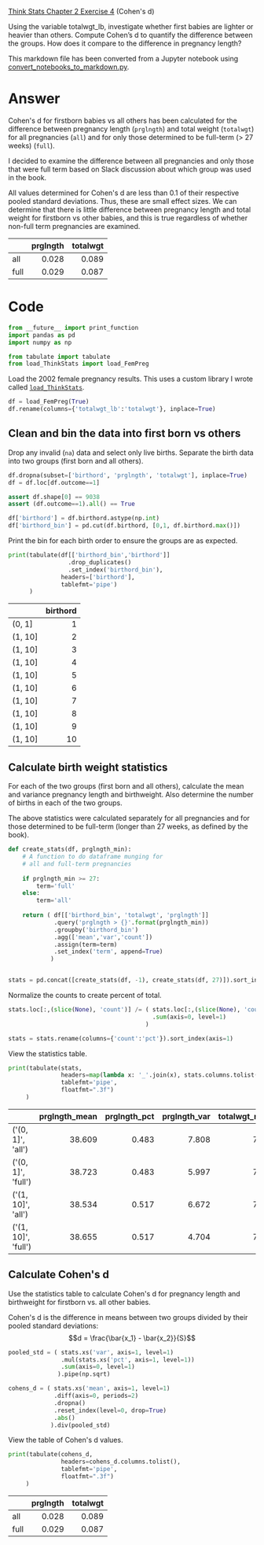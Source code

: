 
[Think Stats Chapter 2 Exercise 4](http://greenteapress.com/thinkstats2/html/thinkstats2003.html#toc24) (Cohen's d)

Using the variable totalwgt_lb, investigate whether first babies are lighter or heavier than others. Compute Cohen’s d to quantify the difference between the groups. How does it compare to the difference in pregnancy length?

This markdown file has been converted from a Jupyter notebook using [convert_notebooks_to_markdown.py](./convert_notebooks_to_markdown.py).

# Answer

Cohen's d for firstborn babies vs all others has been calculated for the difference between pregnancy length (`prglngth`) and total weight (`totalwgt`) for all pregnancies (`all`) and for only those determined to be full-term (> 27 weeks) (`full`). 

I decided to examine the difference between all pregnancies and only those that were full term based on Slack discussion about which group was used in the book.

All values determined for Cohen's d are less than 0.1 of their respective pooled standard deviations. Thus, these are small effect sizes. We can determine that there is little difference between pregnancy length and total weight for firstborn vs other babies, and this is true regardless of whether non-full term pregnancies are examined.





|      |   prglngth |   totalwgt |
|:-----|-----------:|-----------:|
| all  |      0.028 |      0.089 |
| full |      0.029 |      0.087 |


# Code



```python
from __future__ import print_function
import pandas as pd
import numpy as np

from tabulate import tabulate
from load_ThinkStats import load_FemPreg
```


Load the 2002 female pregnancy results. This uses a custom library I wrote called [`load_ThinkStats`](load_ThinkStats.py).



```python
df = load_FemPreg(True)
df.rename(columns={'totalwgt_lb':'totalwgt'}, inplace=True)
```


## Clean and bin the data into first born vs others

Drop any invalid (`na`) data and select only live births. Separate the birth data into two groups (first born and all others).



```python
df.dropna(subset=['birthord', 'prglngth', 'totalwgt'], inplace=True)
df = df.loc[df.outcome==1]

assert df.shape[0] == 9038
assert (df.outcome==1).all() == True

df['birthord'] = df.birthord.astype(np.int)
df['birthord_bin'] = pd.cut(df.birthord, [0,1, df.birthord.max()])
```


Print the bin for each birth order to ensure the groups are as expected.



```python
print(tabulate(df[['birthord_bin','birthord']]
                 .drop_duplicates()
                 .set_index('birthord_bin'), 
               headers=['birthord'],
               tablefmt='pipe')
      )
```


|         |   birthord |
|:--------|-----------:|
| (0, 1]  |          1 |
| (1, 10] |          2 |
| (1, 10] |          3 |
| (1, 10] |          4 |
| (1, 10] |          5 |
| (1, 10] |          6 |
| (1, 10] |          7 |
| (1, 10] |          8 |
| (1, 10] |          9 |
| (1, 10] |         10 |


## Calculate birth weight statistics

For each of the two groups (first born and all others), calculate the mean and variance pregnancy length and birthweight. Also determine the number of births in each of the two groups.

The above statistics were calculated separately for all pregnancies and for those determined to be full-term (longer than 27 weeks, as defined by the book).



```python
def create_stats(df, prglngth_min):
    # A function to do dataframe munging for 
    # all and full-term pregnancies
    
    if prglngth_min >= 27:
        term='full'
    else:
        term='all'
        
    return ( df[['birthord_bin', 'totalwgt', 'prglngth']]
             .query('prglngth > {}'.format(prglngth_min))
             .groupby('birthord_bin')
             .agg(['mean','var','count'])
             .assign(term=term)
             .set_index('term', append=True)
            )


stats = pd.concat([create_stats(df, -1), create_stats(df, 27)]).sort_index()
```


Normalize the counts to create percent of total.



```python
stats.loc[:,(slice(None), 'count')] /= ( stats.loc[:,(slice(None), 'count')]
                                         .sum(axis=0, level=1)
                                       )

stats = stats.rename(columns={'count':'pct'}).sort_index(axis=1)
```


View the statistics table.



```python
print(tabulate(stats,
               headers=map(lambda x: '_'.join(x), stats.columns.tolist()),
               tablefmt='pipe',
               floatfmt=".3f")
     )
```


|                     |   prglngth_mean |   prglngth_pct |   prglngth_var |   totalwgt_mean |   totalwgt_pct |   totalwgt_var |
|:--------------------|----------------:|---------------:|---------------:|----------------:|---------------:|---------------:|
| ('(0, 1]', 'all')   |          38.609 |          0.483 |          7.808 |           7.201 |          0.483 |          2.018 |
| ('(0, 1]', 'full')  |          38.723 |          0.483 |          5.997 |           7.238 |          0.483 |          1.827 |
| ('(1, 10]', 'all')  |          38.534 |          0.517 |          6.672 |           7.326 |          0.517 |          1.944 |
| ('(1, 10]', 'full') |          38.655 |          0.517 |          4.704 |           7.356 |          0.517 |          1.803 |


## Calculate Cohen's d

Use the statistics table to calculate Cohen's d for pregnancy length and birthweight for firstborn vs. all other babies.

Cohen's d is the difference in means between two groups divided by their pooled standard deviations:
$$d = \frac{\bar{x_1} - \bar{x_2}}{S}$$



```python
pooled_std = ( stats.xs('var', axis=1, level=1)
               .mul(stats.xs('pct', axis=1, level=1))
               .sum(axis=0, level=1)
              ).pipe(np.sqrt)

cohens_d = ( stats.xs('mean', axis=1, level=1)
             .diff(axis=0, periods=2)
             .dropna()
             .reset_index(level=0, drop=True)
             .abs()
            ).div(pooled_std)
```


View the table of Cohen's d values.



```python
print(tabulate(cohens_d,
               headers=cohens_d.columns.tolist(),
               tablefmt='pipe',
               floatfmt=".3f")
     )
```


|      |   prglngth |   totalwgt |
|:-----|-----------:|-----------:|
| all  |      0.028 |      0.089 |
| full |      0.029 |      0.087 |

